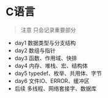 
# C语言
> 注意 只会记录重要部分
* day1 数据类型与分支结构
* day2 数组与指针
* day3 函数、作用域、快排
* day4 内存、堆栈、宏、结构体
* day5 typedef、枚举、共用体、字节
* day6 文件IO、ERROR、缓冲区 
* 后续 多线程、网络套接字、数据库
